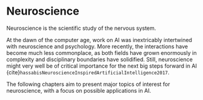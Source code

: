 # Neuroscience

Neuroscience is the scientific study of the nervous system.

At the dawn of the computer age, work on AI was inextricably intertwined with neuroscience and psychology. More recently, the interactions have become much less commonplace, as both fields have grown enormously in complexity and disciplinary boundaries have solidified. Still, neuroscience might very well be of critical importance for the next big steps forward in AI {cite}`hassabisNeuroscienceInspiredArtificialIntelligence2017`.

The following chapters aim to present major topics of interest for neuroscience, with a focus on possible applications in AI.

```{tableofcontents}
```
